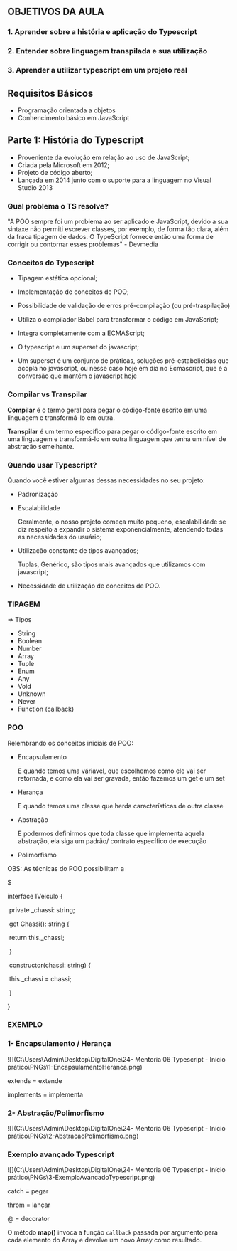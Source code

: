 ## OBJETIVOS DA AULA



### 1. Aprender sobre a história e aplicação do Typescript

### 2. Entender sobre linguagem transpilada e sua utilização

### 3. Aprender a utilizar typescript em um projeto real



## Requisitos Básicos

* Programação orientada a objetos
* Conhencimento básico em JavaScript



## Parte 1: História do Typescript

* Proveniente da evolução em relação ao uso de JavaScript;
* Criada pela Microsoft em 2012;
* Projeto de código aberto;
* Lançada em 2014 junto com o suporte para a linguagem no Visual Studio 2013



### Qual problema o TS resolve?

"A POO sempre foi um problema ao ser aplicado e JavaScript, devido a sua sintaxe não permiti escrever classes, por exemplo, de forma tão clara, além da fraca tipagem de dados. O TypeScript fornece então uma forma de corrigir ou contornar esses problemas" - Devmedia



### Conceitos do Typescript

* Tipagem estática opcional;
* Implementação de conceitos de POO;
* Possibilidade de validação de erros pré-compilação (ou pré-traspilação)
* Utiliza o compilador Babel para transformar o código em JavaScript;
* Integra completamente com a ECMAScript;

* O typescript e um superset do javascript;
* Um superset é um conjunto de práticas, soluções pré-estabelicidas que acopla no javascript, ou nesse caso hoje em dia no Ecmascript, que é a conversão que mantém o javascript hoje



### Compilar vs Transpilar

**Compilar** é o termo geral para pegar o código-fonte escrito em uma linguagem e transformá-lo em outra.

**Transpilar** é um termo específico para pegar o código-fonte escrito em uma linguagem e transformá-lo em outra linguagem que tenha um nível de abstração semelhante.



### Quando usar Typescript?

Quando você estiver algumas dessas necessidades no seu projeto:

* Padronização

* Escalabilidade

  Geralmente, o nosso projeto começa muito pequeno, escalabilidade se diz respeito a expandir o sistema exponencialmente, atendendo todas as necessidades do usuário;

* Utilização constante de tipos avançados;

  Tuplas, Genérico, são tipos mais avançados que utilizamos com javascript;

* Necessidade de utilização de conceitos de POO.



### TIPAGEM

=> Tipos

* String
* Boolean
* Number
* Array
* Tuple
* Enum
* Any
* Void
* Unknown
* Never
* Function (callback)



### POO

Relembrando os conceitos iniciais de POO:

* Encapsulamento

  E quando temos uma váriavel, que escolhemos como ele vai ser retornada, e como ela vai ser gravada, então fazemos um get e um set

* Herança

  E quando temos uma classe que herda características de outra classe

* Abstração

  E podermos definirmos que toda classe que implementa aquela abstração, ela siga um padrão/ contrato específico de execução

* Polimorfismo

OBS: As técnicas do POO possibilitam a 

$

interface IVeiculo {

​	private _chassi: string;

​	get Chassi(): string {

​			return this._chassi;

​	}



​	constructor(chassi: string) {

​		this._chassi = chassi;

​	}

}



### EXEMPLO

### 1- Encapsulamento / Herança

![](C:\Users\Admin\Desktop\DigitalOne\24- Mentoria 06 Typescript - Início prático\PNGs\1-EncapsulamentoHeranca.png)



extends = extende

implements = implementa



### 2- Abstração/Polimorfismo

![](C:\Users\Admin\Desktop\DigitalOne\24- Mentoria 06 Typescript - Início prático\PNGs\2-AbstracaoPolimorfismo.png)



### Exemplo avançado Typescript

![](C:\Users\Admin\Desktop\DigitalOne\24- Mentoria 06 Typescript - Início prático\PNGs\3-ExemploAvancadoTypescript.png)

catch = pegar

throm = lançar

@ = decorator

O método **map()** invoca a função `callback` passada por argumento para cada elemento do Array e devolve um novo Array como resultado.

